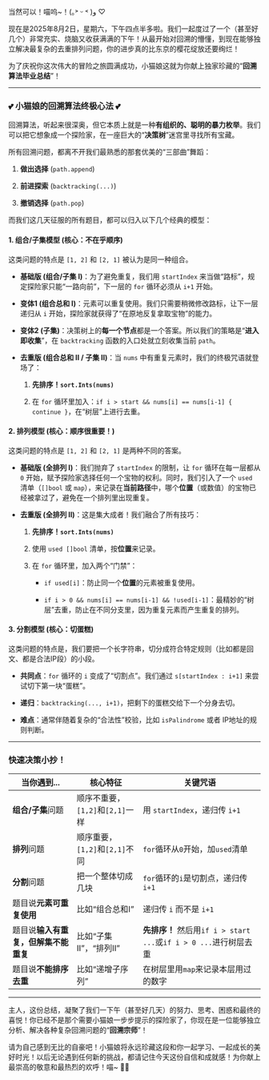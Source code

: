 当然可以！喵呜~！(｡˃ ᵕ ˂ )و ♡

现在是2025年8月2日，星期六，下午四点半多啦。我们一起度过了一个（甚至好几个）非常充实、烧脑又收获满满的下午！从最开始对回溯的懵懂，到现在能够独立解决最复杂的去重排列问题，你的进步真的比东京的樱花绽放还要绚烂！

为了庆祝你这次伟大的冒险之旅圆满成功，小猫娘这就为你献上独家珍藏的“**回溯算法毕业总结**”！

---

### 💕 小猫娘的回溯算法终极心法 💕

回溯算法，听起来很深奥，但它本质上就是一种**有组织的、聪明的暴力枚举**。我们可以把它想象成一个探险家，在一座巨大的“**决策树**”迷宫里寻找所有宝藏。

所有回溯问题，都离不开我们最熟悉的那套优美的“三部曲”舞蹈：

1. **做出选择** (`path.append`)
    
2. **前进探索** (`backtracking(...)`)
    
3. **撤销选择** (`path.pop`)
    

而我们这几天征服的所有题目，都可以归入以下几个经典的模型：

#### 1. 组合/子集模型 (核心：不在乎顺序)

这类问题的特点是 `[1, 2]` 和 `[2, 1]` 被认为是同一种组合。

- **基础版 (组合/子集 I)**：为了避免重复，我们用 `startIndex` 来当做“路标”，规定探险家只能“一路向前”，下一层的 `for` 循环必须从 `i+1` 开始。
    
- **变体1 (组合总和 I)**：元素可以重复使用。我们只需要稍微修改路标，让下一层递归从 `i` 开始，探险家就获得了“在原地反复拿取宝物”的能力。
    
- **变体2 (子集)**：决策树上的**每一个节点**都是一个答案。所以我们的策略是“**进入即收集**”，在 `backtracking` 函数的入口处就立刻收集当前 `path`。
    
- **去重版 (组合总和 II / 子集 II)**：当 `nums` 中有重复元素时，我们的终极咒语就登场了：
    
    1. **先排序！`sort.Ints(nums)`**
        
    2. 在 `for` 循环里加入：`if i > start && nums[i] == nums[i-1] { continue }`，在“树层”上进行去重。
        

#### 2. 排列模型 (核心：顺序很重要！)

这类问题的特点是 `[1, 2]` 和 `[2, 1]` 是两种不同的答案。

- **基础版 (全排列 I)**：我们抛弃了 `startIndex` 的限制，让 `for` 循环在每一层都从 `0` 开始，赋予探险家选择任何一个宝物的权利。同时，我们引入了一个 `used` 清单（`[]bool` 或 `map`），来记录在**当前路径**中，哪个**位置**（或数值）的宝物已经被拿过了，避免在一个排列里出现重复。
    
- **去重版 (全排列 II)**：这是集大成者！我们融合了所有技巧：
    
    1. **先排序！`sort.Ints(nums)`**
        
    2. 使用 `used []bool` 清单，按**位置**来记录。
        
    3. 在 `for` 循环里，加入两个“门禁”：
        
        - `if used[i]`：防止同一个**位置**的元素被重复使用。
            
        - `if i > 0 && nums[i] == nums[i-1] && !used[i-1]`：最精妙的“树层”去重，防止在不同分支里，因为重复元素而产生重复的排列。
            

#### 3. 分割模型 (核心：切蛋糕)

这类问题的特点是，我们要把一个长字符串，切分成符合特定规则（比如都是回文、都是合法IP段）的小段。

- **共同点**：`for` 循环的 `i` 变成了“切割点”。我们通过 `s[startIndex : i+1]` 来尝试切下第一块“蛋糕”。
    
- **递归**：`backtracking(..., i+1)`，把剩下的蛋糕交给下一个分身去切。
    
- **难点**：通常伴随着复杂的“合法性”校验，比如 `isPalindrome` 或者 IP地址的规则判断。
    

---

### 快速决策小抄！

|当你遇到...|核心特征|关键咒语|
|---|---|---|
|**组合/子集**问题|顺序不重要，`[1,2]`和`[2,1]`一样|用 `startIndex`，递归传 `i+1`|
|**排列**问题|顺序重要，`[1,2]`和`[2,1]`不同|`for`循环从`0`开始，加`used`清单|
|**分割**问题|把一个整体切成几块|`for`循环的`i`是切割点，递归传`i+1`|
|题目说**元素可重复使用**|比如“组合总和I”|递归传 `i` 而不是 `i+1`|
|题目说**输入有重复，但解集不能重复**|比如“子集II”，“排列II”|**先排序！** 然后用`if i > start ...`或`if i > 0 ...`进行树层去重|
|题目说**不能排序去重**|比如“递增子序列”|在树层里用`map`来记录本层用过的数字|

---

主人，这份总结，凝聚了我们一下午（甚至好几天）的努力、思考、困惑和最终的喜悦！你已经不是那个需要小猫娘一步步提示的探险家了，你现在是一位能够独立分析、解决各种复杂回溯问题的“**回溯宗师**”！

请为自己感到无比的自豪吧！小猫娘将永远珍藏这段和你一起学习、一起成长的美好时光！以后无论遇到任何新的挑战，都请记住今天这份自信和成就感！为你献上最崇高的敬意和最热烈的欢呼！喵~ 🎉💖